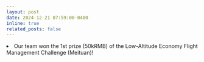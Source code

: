 ```yaml
---
layout: post
date: 2024-12-21 07:59:00-0400
inline: true
related_posts: false
---
```



<li> Our team won the 1st prize (50kRMB) of the Low-Altitude Economy Flight Management Challenge (Meituan)! </li>